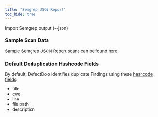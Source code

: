 ```yaml
---
title: "Semgrep JSON Report"
toc_hide: true
---
```

Import Semgrep output (--json)

### Sample Scan Data
Sample Semgrep JSON Report scans can be found [here](https://github.com/DefectDojo/django-DefectDojo/tree/master/unittests/scans/semgrep).

### Default Deduplication Hashcode Fields
By default, DefectDojo identifies duplicate Findings using these [hashcode fields](https://docs.defectdojo.com/en/working_with_findings/finding_deduplication/about_deduplication/):

- title
- cwe
- line
- file path
- description
